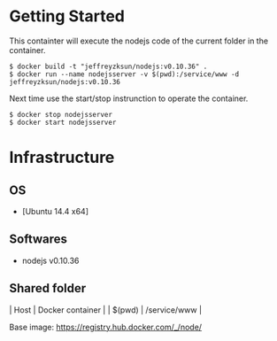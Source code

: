 Getting Started
====
This containter will execute the nodejs code of the current folder in the container. 

	$ docker build -t "jeffreyzksun/nodejs:v0.10.36" .
	$ docker run --name nodejsserver -v $(pwd):/service/www -d jeffreyzksun/nodejs:v0.10.36

Next time use the start/stop instrunction to operate the container.

	$ docker stop nodejsserver
	$ docker start nodejsserver

Infrastructure
====
OS
----

- [Ubuntu 14.4 x64]

Softwares
----

- nodejs v0.10.36


Shared folder
----
| Host   | Docker container | 
| $(pwd) | /service/www 		|


Base image: https://registry.hub.docker.com/_/node/

 